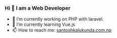 ### Hi 👋 I am a Web Developer 

- 🔭 I’m currently working on PHP with laravel.
- 🌱 I’m currently learning Vue.js
- 📫 How to reach me: [santoshkalukunda.com.np](https://santoshkalukunda.com.np)

